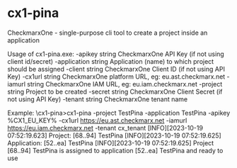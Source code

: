# cx1-pina
CheckmarxOne - single-purpose cli tool to create a project inside an application

Usage of cx1-pina.exe:
  -apikey string
        CheckmarxOne API Key (if not using client id/secret)
  -application string
        Application (name) to which project should be assigned
  -client string
        CheckmarxOne Client ID (if not using API Key)
  -cx1url string
        CheckmarxOne platform URL, eg: eu.ast.checkmarx.net
  -iamurl string
        CheckmarxOne IAM URL, eg: eu.iam.checkmarx.net
  -project string
        Project to be created
  -secret string
        CheckmarxOne Client Secret (if not using API Key)
  -tenant string
        CheckmarxOne tenant name


Example:
\cx1-pina>cx1-pina -project TestPina -application TestPina -apikey %CX1_EU_KEY% -cx1url https://eu.ast.checkmarx.net -iamurl https://eu.iam.checkmarx.net -tenant cx_tenant
[INFO][2023-10-19 07:52:19.623] Project: [68..94] TestPina
[INFO][2023-10-19 07:52:19.625] Application: [52..ea] TestPina
[INFO][2023-10-19 07:52:19.625] Project [68..94] TestPina is assigned to application [52..ea] TestPina and ready to use